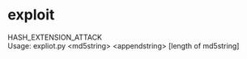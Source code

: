exploit
====
HASH_EXTENSION_ATTACK<br/>
Usage: expliot.py \<md5string\> \<appendstring\> [length of md5string]
